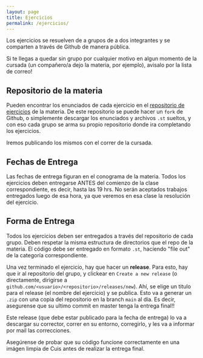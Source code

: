 ```yaml
---
layout: page
title: Ejercicios
permalink: /ejercicios/
---
```


Los ejercicios se resuelven de a grupos de a dos integrantes y se comparten a través de Github de manera pública.

Si te llegas a quedar sin grupo por cualquier motivo en algun momento de la cursada (un compañero/a dejo la materia, por ejemplo), avisalo por la lista de correo!

## Repositorio de la materia

Pueden encontrar los enunciados de cada ejercicio en el [repositorio de ejercicios](https://github.com/algoritmos-iii/ejercicios-2021-1c)
 de la materia. De este repositorio se puede hacer un `fork` de Github, o simplemente descargar los enunciados y archivos `.st` sueltos, y con eso cada grupo se arma su propio repositorio donde ira completando los ejercicios.
 
Iremos publicando los mismos con el correr de la cursada.

## Fechas de Entrega

Las fechas de entrega figuran en el conograma de la materia. Todos los ejercicios deben entregarse ANTES del comienzo de la clase correspondiente, es decir, hasta las 19 hrs. No serán aceptados trabajos entregados luego de esa hora, ya que veremos en esa clase la resolución del ejercicio.

## Forma de Entrega

Todos los ejercicios deben ser entregados a través del repositorio de cada grupo. Deben respetar la misma estructura de directorios que el repo de la materia. El código debe ser entregado en formato `.st`, hacíendo "file out" de la categoría correspondiente.

Una vez terminado el ejercicio, hay que hacer un **release**. Para esto, hay que ir al repositorio del grupo, y clickear en `Create a new release` (o directamente, dirigirse a `github.com/<usuario>/<repositorio>/releases/new`). Ahí, se elige un titulo para el release (el nombre del ejercicio) y se publica. Esto va a generar un `.zip` con una copia del repositorio en la branch `main` al día. Es decir, asegurense que su ultimo commit en master tenga la entrega final!!

Este release (que debe estar publicado para la fecha de entrega) lo va a descargar su corrector, correr en su entorno, corregirlo, y les va a informar por mail las correcciones.

Asegúrense de probar que su código funcione correctamente en una imágen limpia de Cuis antes de realizar la entrega final.
